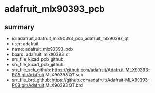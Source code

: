 # adafruit_mlx90393_pcb
 
## summary 
* id: adafruit_adafruit_mlx90393_pcb_adafruit_mlx90393_qt
* user: adafruit
* name: adafruit_mlx90393_pcb
* board: adafruit_mlx90393_qt
* src_file_kicad_pcb_github: 
* src_file_kicad_pcb_github: 
* src_file_sch_github: https://github.com/adafruit/Adafruit-MLX90393-PCB.git/Adafruit MLX90393 QT.sch
* src_file_brd_github: https://github.com/adafruit/Adafruit-MLX90393-PCB.git/Adafruit MLX90393 QT.brd



